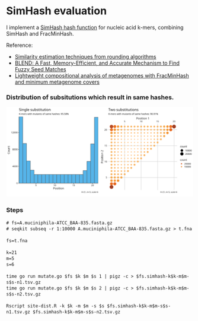 
# SimHash evaluation

I implement a [SimHash hash function](https://github.com/shenwei356/bio/tree/master/sketches)
for nucleic acid k-mers, combining SimHash and FracMinHash. 

Reference:
- [Similarity estimation techniques from rounding algorithms](https://dl.acm.org/doi/10.1145/509907.509965)
- [BLEND: A Fast, Memory-Efficient, and Accurate Mechanism to Find Fuzzy Seed Matches](https://arxiv.org/abs/2112.08687)
- [Lightweight compositional analysis of metagenomes with FracMinHash and minimum metagenome covers](https://www.biorxiv.org/content/10.1101/2022.01.11.475838v2)

### Distribution of subsitutions which result in same hashes.

![](t.fna.simhash-k21-m5-s6-n1.tsv.gz.jpg)

### Steps

    # fs=A.muciniphila-ATCC_BAA-835.fasta.gz
    # seqkit subseq -r 1:10000 A.muciniphila-ATCC_BAA-835.fasta.gz > t.fna
    
    fs=t.fna
    
    k=21
    m=5
    s=6
    
    time go run mutate.go $fs $k $m $s 1 | pigz -c > $fs.simhash-k$k-m$m-s$s-n1.tsv.gz
    time go run mutate.go $fs $k $m $s 2 | pigz -c > $fs.simhash-k$k-m$m-s$s-n2.tsv.gz
    
    Rscript site-dist.R -k $k -m $m -s $s $fs.simhash-k$k-m$m-s$s-n1.tsv.gz $fs.simhash-k$k-m$m-s$s-n2.tsv.gz
